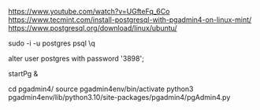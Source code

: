 https://www.youtube.com/watch?v=UGfteFq_6Co
https://www.tecmint.com/install-postgresql-with-pgadmin4-on-linux-mint/
https://www.postgresql.org/download/linux/ubuntu/



sudo -i -u postgres
psql
\q

alter user postgres with password '3898';

startPg &

cd pgadmin4/
source pgadmin4env/bin/activate
python3 pgadmin4env/lib/python3.10/site-packages/pgadmin4/pgAdmin4.py

